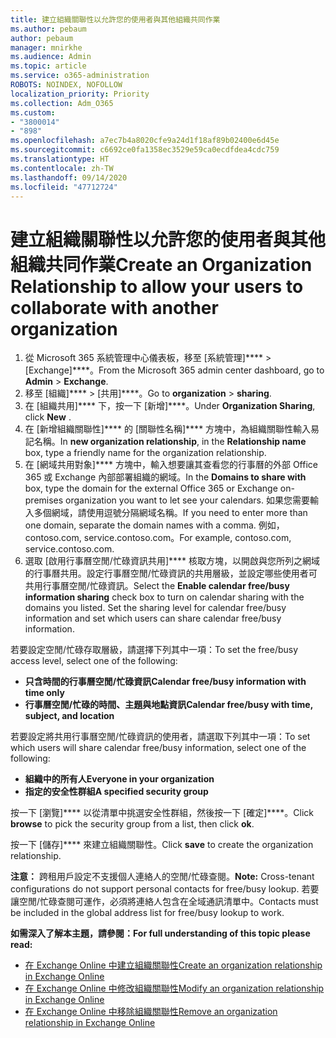 ```yaml
---
title: 建立組織關聯性以允許您的使用者與其他組織共同作業
ms.author: pebaum
author: pebaum
manager: mnirkhe
ms.audience: Admin
ms.topic: article
ms.service: o365-administration
ROBOTS: NOINDEX, NOFOLLOW
localization_priority: Priority
ms.collection: Adm_O365
ms.custom:
- "3800014"
- "898"
ms.openlocfilehash: a7ec7b4a8020cfe9a24d1f18af89b02400e6d45e
ms.sourcegitcommit: c6692ce0fa1358ec3529e59ca0ecdfdea4cdc759
ms.translationtype: HT
ms.contentlocale: zh-TW
ms.lasthandoff: 09/14/2020
ms.locfileid: "47712724"
---
```

# <a name="create-an-organization-relationship-to-allow-your-users-to-collaborate-with-another-organization"></a><span data-ttu-id="29f32-102">建立組織關聯性以允許您的使用者與其他組織共同作業</span><span class="sxs-lookup"><span data-stu-id="29f32-102">Create an Organization Relationship to allow your users to collaborate with another organization</span></span>

1. <span data-ttu-id="29f32-103">從 Microsoft 365 系統管理中心儀表板，移至 [系統管理]\*\*\*\*  >  [Exchange]\*\*\*\*。</span><span class="sxs-lookup"><span data-stu-id="29f32-103">From the Microsoft 365 admin center dashboard, go to **Admin** > **Exchange**.</span></span>
2. <span data-ttu-id="29f32-104">移至 [組織]\*\*\*\*  >  [共用]\*\*\*\*。</span><span class="sxs-lookup"><span data-stu-id="29f32-104">Go to **organization** > **sharing**.</span></span>
3. <span data-ttu-id="29f32-105">在 [組織共用]\*\*\*\* 下，按一下 [新增]\*\*\*\*。</span><span class="sxs-lookup"><span data-stu-id="29f32-105">Under **Organization Sharing**, click **New** .</span></span>
4. <span data-ttu-id="29f32-106">在 [新增組織關聯性]\*\*\*\* 的 [關聯性名稱]\*\*\*\* 方塊中，為組織關聯性輸入易記名稱。</span><span class="sxs-lookup"><span data-stu-id="29f32-106">In **new organization relationship**, in the **Relationship name** box, type a friendly name for the organization relationship.</span></span>
5. <span data-ttu-id="29f32-107">在 [網域共用對象]\*\*\*\* 方塊中，輸入想要讓其查看您的行事曆的外部 Office 365 或 Exchange 內部部署組織的網域。</span><span class="sxs-lookup"><span data-stu-id="29f32-107">In the **Domains to share with** box, type the domain for the external Office 365 or Exchange on-premises organization you want to let see your calendars.</span></span> <span data-ttu-id="29f32-108">如果您需要輸入多個網域，請使用逗號分隔網域名稱。</span><span class="sxs-lookup"><span data-stu-id="29f32-108">If you need to enter more than one domain, separate the domain names with a comma.</span></span> <span data-ttu-id="29f32-109">例如，contoso.com, service.contoso.com。</span><span class="sxs-lookup"><span data-stu-id="29f32-109">For example, contoso.com, service.contoso.com.</span></span>
6. <span data-ttu-id="29f32-p102">選取 [啟用行事曆空閒/忙碌資訊共用]\*\*\*\* 核取方塊，以開啟與您所列之網域的行事曆共用。設定行事曆空閒/忙碌資訊的共用層級，並設定哪些使用者可共用行事曆空閒/忙碌資訊。</span><span class="sxs-lookup"><span data-stu-id="29f32-p102">Select the **Enable calendar free/busy information sharing** check box to turn on calendar sharing with the domains you listed. Set the sharing level for calendar free/busy information and set which users can share calendar free/busy information.</span></span>  

<span data-ttu-id="29f32-112">若要設定空閒/忙碌存取層級，請選擇下列其中一項：</span><span class="sxs-lookup"><span data-stu-id="29f32-112">To set the free/busy access level, select one of the following:</span></span>

- <span data-ttu-id="29f32-113">**只含時間的行事曆空閒/忙碌資訊**</span><span class="sxs-lookup"><span data-stu-id="29f32-113">**Calendar free/busy information with time only**</span></span>
- <span data-ttu-id="29f32-114">**行事曆空閒/忙碌的時間、主題與地點資訊**</span><span class="sxs-lookup"><span data-stu-id="29f32-114">**Calendar free/busy with time, subject, and location**</span></span>  

 <span data-ttu-id="29f32-115">若要設定將共用行事曆空閒/忙碌資訊的使用者，請選取下列其中一項：</span><span class="sxs-lookup"><span data-stu-id="29f32-115">To set which users will share calendar free/busy information, select one of the following:</span></span>

- <span data-ttu-id="29f32-116">**組織中的所有人**</span><span class="sxs-lookup"><span data-stu-id="29f32-116">**Everyone in your organization**</span></span>
- <span data-ttu-id="29f32-117">**指定的安全性群組**</span><span class="sxs-lookup"><span data-stu-id="29f32-117">**A specified security group**</span></span>  

<span data-ttu-id="29f32-118">按一下 [瀏覽]\*\*\*\* 以從清單中挑選安全性群組，然後按一下 [確定]\*\*\*\*。</span><span class="sxs-lookup"><span data-stu-id="29f32-118">Click **browse** to pick the security group from a list, then click **ok**.</span></span>

<span data-ttu-id="29f32-119">按一下 [儲存]\*\*\*\* 來建立組織關聯性。</span><span class="sxs-lookup"><span data-stu-id="29f32-119">Click **save** to create the organization relationship.</span></span>  

<span data-ttu-id="29f32-120">**注意：** 跨租用戶設定不支援個人連絡人的空閒/忙碌查閱。</span><span class="sxs-lookup"><span data-stu-id="29f32-120">**Note:** Cross-tenant configurations do not support personal contacts for free/busy lookup.</span></span> <span data-ttu-id="29f32-121">若要讓空閒/忙碌查閱可運作，必須將連絡人包含在全域通訊清單中。</span><span class="sxs-lookup"><span data-stu-id="29f32-121">Contacts must be included in the global address list for free/busy lookup to work.</span></span>

<span data-ttu-id="29f32-122">**如需深入了解本主題，請參閱：**</span><span class="sxs-lookup"><span data-stu-id="29f32-122">**For full understanding of this topic please read:**</span></span>

- [<span data-ttu-id="29f32-123">在 Exchange Online 中建立組織關聯性</span><span class="sxs-lookup"><span data-stu-id="29f32-123">Create an organization relationship in Exchange Online</span></span>](https://docs.microsoft.com/exchange/sharing/organization-relationships/create-an-organization-relationship)
- [<span data-ttu-id="29f32-124">在 Exchange Online 中修改組織關聯性</span><span class="sxs-lookup"><span data-stu-id="29f32-124">Modify an organization relationship in Exchange Online</span></span>](https://docs.microsoft.com/exchange/sharing/organization-relationships/modify-an-organization-relationship)
- [<span data-ttu-id="29f32-125">在 Exchange Online 中移除組織關聯性</span><span class="sxs-lookup"><span data-stu-id="29f32-125">Remove an organization relationship in Exchange Online</span></span>](https://docs.microsoft.com/exchange/sharing/organization-relationships/remove-an-organization-relationship)
